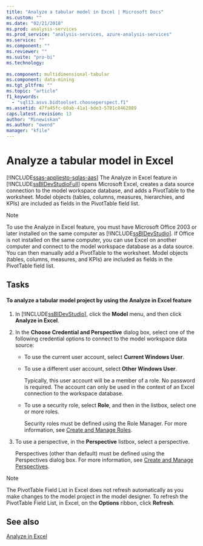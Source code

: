 ```yaml
---
title: "Analyze a tabular model in Excel | Microsoft Docs"
ms.custom: ""
ms.date: "02/21/2018"
ms.prod: analysis-services
ms.prod_service: "analysis-services, azure-analysis-services"
ms.service: ""
ms.component: ""
ms.reviewer: ""
ms.suite: "pro-bi"
ms.technology: 
  
ms.component: multidimensional-tabular
ms.component: data-mining
ms.tgt_pltfrm: ""
ms.topic: "article"
f1_keywords: 
  - "sql13.asvs.bidtoolset.chooseperspect.f1"
ms.assetid: 47fa45fc-60ab-41a1-bde3-5781c8462889
caps.latest.revision: 13
author: "Minewiskan"
ms.author: "owend"
manager: "kfile"
---
```

# Analyze a tabular model in Excel  
[!INCLUDE[ssas-appliesto-sqlas-aas](../../includes/ssas-appliesto-sqlas-aas.md)]
  The Analyze in Excel feature in [!INCLUDE[ssBIDevStudioFull](../../includes/ssbidevstudiofull-md.md)] opens Microsoft Excel, creates a data source connection to the model workspace database, and adds a PivotTable to the worksheet. Model objects (tables, columns, measures, hierarchies, and KPIs) are included as fields in the PivotTable field list.  
  
> [!NOTE]  
>  To use the Analyze in Excel feature, you must have Microsoft Office 2003 or later installed on the same computer as [!INCLUDE[ssBIDevStudio](../../includes/ssbidevstudio-md.md)]. If Office is not installed on the same computer, you can use Excel on another computer and connect to the model workspace database as a data source. You can then manually add a PivotTable to the worksheet. Model objects (tables, columns, measures, and KPIs) are included as fields in the PivotTable field list.  
  
## Tasks  
  
#### To analyze a tabular model project by using the Analyze in Excel feature  
  
1.  In [!INCLUDE[ssBIDevStudio](../../includes/ssbidevstudio-md.md)], click the **Model** menu, and then click **Analyze in Excel**.  
  
2.  In the **Choose Credential and Perspective** dialog box, select one of the following credential options to connect to the model workspace data source:  
  
    -   To use the current user account, select **Current Windows User**.  
  
    -   To use a different user account, select **Other Windows User**.  
  
         Typically, this user account will be a member of a role. No password is required. The account can only be used in the context of an Excel connection to the workspace database.  
  
    -   To use a security role, select **Role**, and then in the listbox, select one or more roles.  
  
         Security roles must be defined using the Role Manager. For more information, see [Create and Manage Roles](../../analysis-services/tabular-models/create-and-manage-roles-ssas-tabular.md).  
  
3.  To use a perspective, in the **Perspective** listbox, select a perspective.  
  
     Perspectives (other than default) must be defined using the Perspectives dialog box. For more information, see [Create and Manage Perspectives](../../analysis-services/tabular-models/create-and-manage-perspectives-ssas-tabular.md).  
  
> [!NOTE]  
>  The PivotTable Field List in Excel does not refresh automatically as you make changes to the model project in the model designer. To refresh the PivotTable Field List, in Excel, on the **Options** ribbon, click **Refresh**.  
  
## See also  
 [Analyze in Excel](../../analysis-services/tabular-models/analyze-in-excel-ssas-tabular.md)  
  
  

